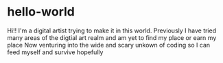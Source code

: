 # hello-world
Hi!!
I'm a digital artist trying to make it in this world.
Previously I have tried many areas of the digtial art realm and am yet to find my place or earn my place
Now venturing into the wide and scary unkown of coding so I can feed myself and survive hopefully
